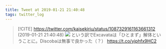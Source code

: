 ```yaml
---
title: Tweet at 2019-01-21 21:40:48
tags: twitter_log
---
```


> [!CITE] https://twitter.com/kaisekiriu/status/1087329161163661312 (2019-01-21 21:40:48)
> ![](https://twitter.com/kaisekiriu/status/1087329161163661312)
> という訳でExcavataは「ひとまず」解体ということに。Discobaは無事で良かった（？） https://t.co/yiphfx9HC2
